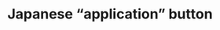 ---
layout: symbols
title: Japanese “application” button
emoji: japanese_application_button
permalink: 🈸.html
---